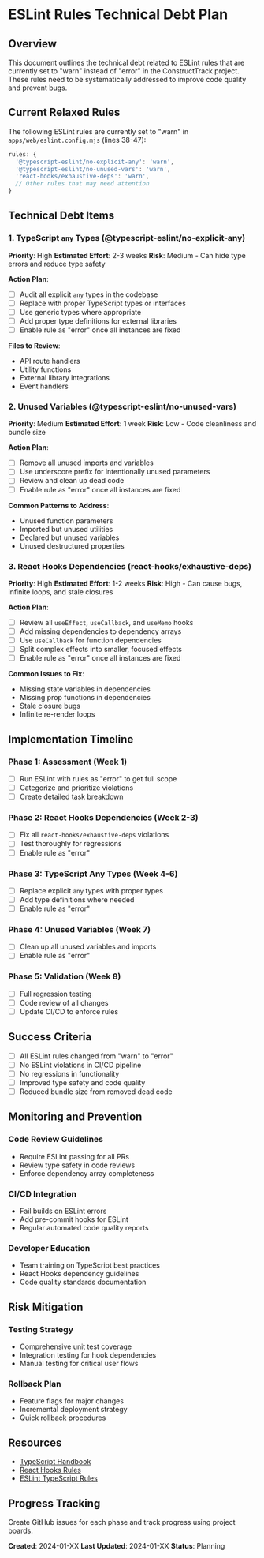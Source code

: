 # ESLint Rules Technical Debt Plan

## Overview

This document outlines the technical debt related to ESLint rules that are currently set to "warn" instead of "error" in the ConstructTrack project. These rules need to be systematically addressed to improve code quality and prevent bugs.

## Current Relaxed Rules

The following ESLint rules are currently set to "warn" in `apps/web/eslint.config.mjs` (lines 38-47):

```javascript
rules: {
  '@typescript-eslint/no-explicit-any': 'warn',
  '@typescript-eslint/no-unused-vars': 'warn', 
  'react-hooks/exhaustive-deps': 'warn',
  // Other rules that may need attention
}
```

## Technical Debt Items

### 1. TypeScript `any` Types (@typescript-eslint/no-explicit-any)

**Priority**: High
**Estimated Effort**: 2-3 weeks
**Risk**: Medium - Can hide type errors and reduce type safety

**Action Plan**:
- [ ] Audit all explicit `any` types in the codebase
- [ ] Replace with proper TypeScript types or interfaces
- [ ] Use generic types where appropriate
- [ ] Add proper type definitions for external libraries
- [ ] Enable rule as "error" once all instances are fixed

**Files to Review**:
- API route handlers
- Utility functions
- External library integrations
- Event handlers

### 2. Unused Variables (@typescript-eslint/no-unused-vars)

**Priority**: Medium
**Estimated Effort**: 1 week
**Risk**: Low - Code cleanliness and bundle size

**Action Plan**:
- [ ] Remove all unused imports and variables
- [ ] Use underscore prefix for intentionally unused parameters
- [ ] Review and clean up dead code
- [ ] Enable rule as "error" once all instances are fixed

**Common Patterns to Address**:
- Unused function parameters
- Imported but unused utilities
- Declared but unused variables
- Unused destructured properties

### 3. React Hooks Dependencies (react-hooks/exhaustive-deps)

**Priority**: High
**Estimated Effort**: 1-2 weeks
**Risk**: High - Can cause bugs, infinite loops, and stale closures

**Action Plan**:
- [ ] Review all `useEffect`, `useCallback`, and `useMemo` hooks
- [ ] Add missing dependencies to dependency arrays
- [ ] Use `useCallback` for function dependencies
- [ ] Split complex effects into smaller, focused effects
- [ ] Enable rule as "error" once all instances are fixed

**Common Issues to Fix**:
- Missing state variables in dependencies
- Missing prop functions in dependencies
- Stale closure bugs
- Infinite re-render loops

## Implementation Timeline

### Phase 1: Assessment (Week 1)
- [ ] Run ESLint with rules as "error" to get full scope
- [ ] Categorize and prioritize violations
- [ ] Create detailed task breakdown

### Phase 2: React Hooks Dependencies (Week 2-3)
- [ ] Fix all `react-hooks/exhaustive-deps` violations
- [ ] Test thoroughly for regressions
- [ ] Enable rule as "error"

### Phase 3: TypeScript Any Types (Week 4-6)
- [ ] Replace explicit `any` types with proper types
- [ ] Add type definitions where needed
- [ ] Enable rule as "error"

### Phase 4: Unused Variables (Week 7)
- [ ] Clean up all unused variables and imports
- [ ] Enable rule as "error"

### Phase 5: Validation (Week 8)
- [ ] Full regression testing
- [ ] Code review of all changes
- [ ] Update CI/CD to enforce rules

## Success Criteria

- [ ] All ESLint rules changed from "warn" to "error"
- [ ] No ESLint violations in CI/CD pipeline
- [ ] No regressions in functionality
- [ ] Improved type safety and code quality
- [ ] Reduced bundle size from removed dead code

## Monitoring and Prevention

### Code Review Guidelines
- Require ESLint passing for all PRs
- Review type safety in code reviews
- Enforce dependency array completeness

### CI/CD Integration
- Fail builds on ESLint errors
- Add pre-commit hooks for ESLint
- Regular automated code quality reports

### Developer Education
- Team training on TypeScript best practices
- React Hooks dependency guidelines
- Code quality standards documentation

## Risk Mitigation

### Testing Strategy
- Comprehensive unit test coverage
- Integration testing for hook dependencies
- Manual testing for critical user flows

### Rollback Plan
- Feature flags for major changes
- Incremental deployment strategy
- Quick rollback procedures

## Resources

- [TypeScript Handbook](https://www.typescriptlang.org/docs/)
- [React Hooks Rules](https://reactjs.org/docs/hooks-rules.html)
- [ESLint TypeScript Rules](https://typescript-eslint.io/rules/)

## Progress Tracking

Create GitHub issues for each phase and track progress using project boards.

**Created**: 2024-01-XX
**Last Updated**: 2024-01-XX
**Status**: Planning
